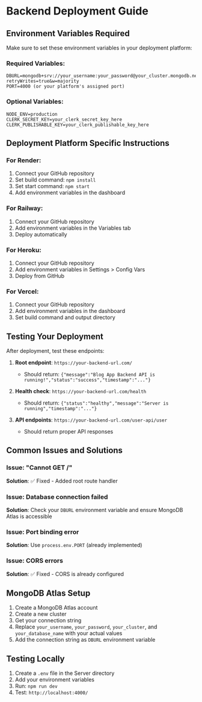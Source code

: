 # Backend Deployment Guide

## Environment Variables Required

Make sure to set these environment variables in your deployment platform:

### Required Variables:
```
DBURL=mongodb+srv://your_username:your_password@your_cluster.mongodb.net/your_database_name?retryWrites=true&w=majority
PORT=4000 (or your platform's assigned port)
```

### Optional Variables:
```
NODE_ENV=production
CLERK_SECRET_KEY=your_clerk_secret_key_here
CLERK_PUBLISHABLE_KEY=your_clerk_publishable_key_here
```

## Deployment Platform Specific Instructions

### For Render:
1. Connect your GitHub repository
2. Set build command: `npm install`
3. Set start command: `npm start`
4. Add environment variables in the dashboard

### For Railway:
1. Connect your GitHub repository
2. Add environment variables in the Variables tab
3. Deploy automatically

### For Heroku:
1. Connect your GitHub repository
2. Add environment variables in Settings > Config Vars
3. Deploy from GitHub

### For Vercel:
1. Connect your GitHub repository
2. Add environment variables in the dashboard
3. Set build command and output directory

## Testing Your Deployment

After deployment, test these endpoints:

1. **Root endpoint**: `https://your-backend-url.com/`
   - Should return: `{"message":"Blog App Backend API is running!","status":"success","timestamp":"..."}`

2. **Health check**: `https://your-backend-url.com/health`
   - Should return: `{"status":"healthy","message":"Server is running","timestamp":"..."}`

3. **API endpoints**: `https://your-backend-url.com/user-api/user`
   - Should return proper API responses

## Common Issues and Solutions

### Issue: "Cannot GET /"
**Solution**: ✅ Fixed - Added root route handler

### Issue: Database connection failed
**Solution**: Check your `DBURL` environment variable and ensure MongoDB Atlas is accessible

### Issue: Port binding error
**Solution**: Use `process.env.PORT` (already implemented)

### Issue: CORS errors
**Solution**: ✅ Fixed - CORS is already configured

## MongoDB Atlas Setup

1. Create a MongoDB Atlas account
2. Create a new cluster
3. Get your connection string
4. Replace `your_username`, `your_password`, `your_cluster`, and `your_database_name` with your actual values
5. Add the connection string as `DBURL` environment variable

## Testing Locally

1. Create a `.env` file in the Server directory
2. Add your environment variables
3. Run: `npm run dev`
4. Test: `http://localhost:4000/` 